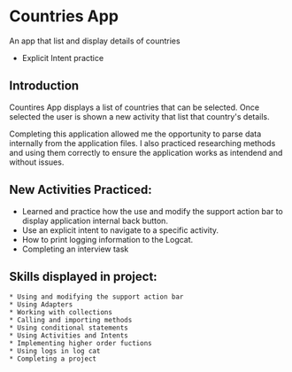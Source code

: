 Countries App
=====================

An app that list and display details of countries


* Explicit Intent practice


Introduction
----------------

Countires App displays a list of countries that can be selected.  Once selected the user is shown a new activity that list that country's details.

Completing this application allowed me the opportunity to parse data internally from the application files.  I also practiced researching methods and using them correctly to ensure the application works as intendend and without issues.  


New Activities Practiced:
-------------------------

- Learned and practice how the use and modify the support action bar to display application internal back button.
- Use an explicit intent to navigate to a specific activity.
- How to print logging information to the Logcat.
- Completing an interview task


Skills displayed in project:
----------------------------

    * Using and modifying the support action bar
    * Using Adapters 
    * Working with collections
    * Calling and importing methods
    * Using conditional statements
    * Using Activities and Intents
    * Implementing higher order fuctions
    * Using logs in log cat
    * Completing a project
